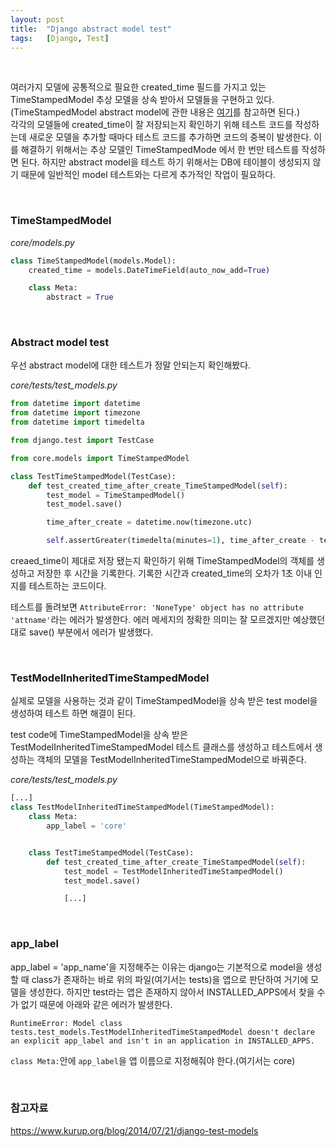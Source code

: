 ```yaml
---
layout: post
title:  "Django abstract model test"
tags:   [Django, Test]
---
```


<br>  

여러가지 모델에 공통적으로 필요한 created_time 필드를 가지고 있는 TimeStampedModel 추상 모델을 상속 받아서 모델들을 구현하고 있다. (TimeStampedModel abstract model에 관한 내용은 [여기](https://cjh5414.github.io/django-TimeStampedModel/)를 참고하면 된다.)  
각각의 모델들에 created_time이 잘 저장되는지 확인하기 위해 테스트 코드를 작성하는데 새로운 모델을 추가할 때마다 테스트 코드를 추가하면 코드의 중복이 발생한다. 이를 해결하기 위해서는 추상 모델인 TimeStampedMode 에서 한 번만 테스트를 작성하면 된다. 하지만 abstract model을 테스트 하기 위해서는 DB에 테이블이 생성되지 않기 때문에 일반적인 model 테스트와는 다르게 추가적인 작업이 필요하다.  

<br>  

### TimeStampedModel  

_core/models.py_  

```python
class TimeStampedModel(models.Model):
    created_time = models.DateTimeField(auto_now_add=True)

    class Meta:
        abstract = True
```  

<br>  

### Abstract model test  

우선 abstract model에 대한 테스트가 정말 안되는지 확인해봤다.  

_core/tests/test_models.py_  

```python
from datetime import datetime
from datetime import timezone
from datetime import timedelta

from django.test import TestCase

from core.models import TimeStampedModel

class TestTimeStampedModel(TestCase):
    def test_created_time_after_create_TimeStampedModel(self):
        test_model = TimeStampedModel()
        test_model.save()

        time_after_create = datetime.now(timezone.utc)

        self.assertGreater(timedelta(minutes=1), time_after_create - test_model.created_time)
```   

creaed_time이 제대로 저장 됐는지 확인하기 위해 TimeStampedModel의 객체를 생성하고 저장한 후 시간을 기록한다. 기록한 시간과 created_time의 오차가 1초 이내 인지를 테스트하는 코드이다.  

테스트를 돌려보면 `AttributeError: 'NoneType' object has no attribute 'attname'`라는 에러가 발생한다. 에러 메세지의 정확한 의미는 잘 모르겠지만 예상했던대로 save() 부분에서 에러가 발생했다.  

<br>  

### TestModelInheritedTimeStampedModel  

실제로 모델을 사용하는 것과 같이 TimeStampedModel을 상속 받은 test model을 생성하여 테스트 하면 해결이 된다.  

test code에 TimeStampedModel을 상속 받은 TestModelInheritedTimeStampedModel 테스트 클래스를 생성하고 테스트에서 생성하는 객체의 모델을 TestModelInheritedTimeStampedModel으로 바꿔준다.

_core/tests/test_models.py_  

```python
[...]
class TestModelInheritedTimeStampedModel(TimeStampedModel):
    class Meta:
        app_label = 'core'


    class TestTimeStampedModel(TestCase):
        def test_created_time_after_create_TimeStampedModel(self):
            test_model = TestModelInheritedTimeStampedModel()
            test_model.save()

            [...]

```  

<br>  

### app_label    

app_label = 'app_name'을 지정해주는 이유는 django는 기본적으로 model을 생성할 때 class가 존재하는 바로 위의 파일(여기서는 tests)을 앱으로 판단하여 거기에 모델을 생성한다. 하지만 test라는 앱은 존재하지 않아서 INSTALLED_APPS에서 찾을 수가 없기 때문에 아래와 같은 에러가 발생한다.  

```
RuntimeError: Model class tests.test_models.TestModelInheritedTimeStampedModel doesn't declare an explicit app_label and isn't in an application in INSTALLED_APPS.
```  

`class Meta:`안에 `app_label`을 앱 이름으로 지정해줘야 한다.(여기서는 core)  

<br>   

### 참고자료  

<https://www.kurup.org/blog/2014/07/21/django-test-models>  
